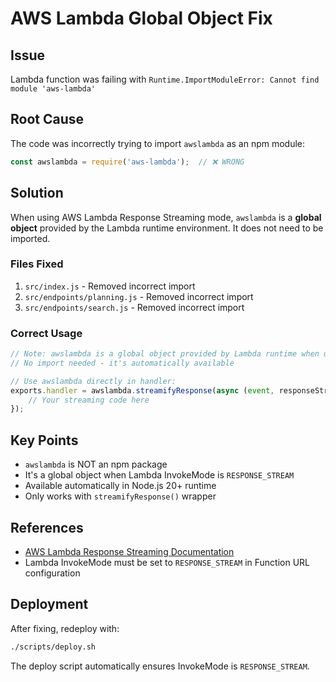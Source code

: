 # AWS Lambda Global Object Fix

## Issue
Lambda function was failing with `Runtime.ImportModuleError: Cannot find module 'aws-lambda'`

## Root Cause
The code was incorrectly trying to import `awslambda` as an npm module:
```javascript
const awslambda = require('aws-lambda');  // ❌ WRONG
```

## Solution
When using AWS Lambda Response Streaming mode, `awslambda` is a **global object** provided by the Lambda runtime environment. It does not need to be imported.

### Files Fixed
1. `src/index.js` - Removed incorrect import
2. `src/endpoints/planning.js` - Removed incorrect import  
3. `src/endpoints/search.js` - Removed incorrect import

### Correct Usage
```javascript
// Note: awslambda is a global object provided by Lambda runtime when using Response Streaming
// No import needed - it's automatically available

// Use awslambda directly in handler:
exports.handler = awslambda.streamifyResponse(async (event, responseStream, context) => {
    // Your streaming code here
});
```

## Key Points
- `awslambda` is NOT an npm package
- It's a global object when Lambda InvokeMode is `RESPONSE_STREAM`
- Available automatically in Node.js 20+ runtime
- Only works with `streamifyResponse()` wrapper

## References
- [AWS Lambda Response Streaming Documentation](https://docs.aws.amazon.com/lambda/latest/dg/configuration-response-streaming.html)
- Lambda InvokeMode must be set to `RESPONSE_STREAM` in Function URL configuration

## Deployment
After fixing, redeploy with:
```bash
./scripts/deploy.sh
```

The deploy script automatically ensures InvokeMode is `RESPONSE_STREAM`.
